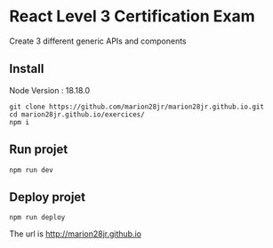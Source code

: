 # React Level 3 Certification Exam

Create 3 different generic APIs and components

## Install

Node Version : 18.18.0

```console
git clone https://github.com/marion28jr/marion28jr.github.io.git
cd marion28jr.github.io/exercices/
npm i
```

## Run projet

```console
npm run dev
```

## Deploy projet

```console
npm run deploy
```

The url is http://marion28jr.github.io
